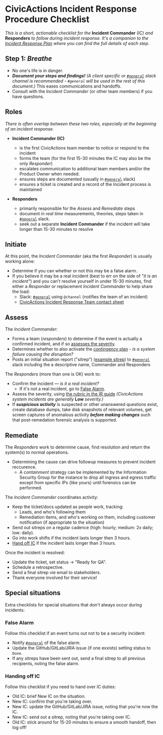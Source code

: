 # CivicActions Incident Response Procedure Checklist

*This is a short, actionable checklist for the* **Incident Commander** *(IC) and* **Responders** *to follow during incident response. It's a companion to the [Incident Response Plan](incident-response-plan.md) where you can find the full details of each step.*

## Step 1: *Breathe*

* No one's life is in danger.
* ***Document your steps and findings!*** *(A client specific or [`#general`](https://civicactions.slack.com/messages/general/) slack channel is recommended - `#general` will be used in the rest of this document.)* This eases communications and handoffs.
* Consult with the *Incident Commander* (or other team members) if you have questions.

## Roles

*There is often overlap between these two roles, especially at the beginning of an incident response.*

* **Incident Commander (IC)**
   * is the first CivicActions team member to notice or respond to the incident
   * forms the team (for the first 15-30 minutes the IC may also be the only *Responder*)
   * escalates communication to additional team members and/or the Product Owner when needed.
   * ensures steps are documented (usually in [`#general`](https://civicactions.slack.com/messages/general/) slack)
   * ensures a ticket is created and a record of the Incident process is maintained

* **Responders**
   * primarily responsible for the *Assess* and *Remediate* steps
   * document *in real time* measurements, theories, steps taken in [`#general`](https://civicactions.slack.com/messages/general/) slack.
   * seek out a separate **Incident Commander** if the incident will take longer than 15-30 minutes to resolve

## Initiate

At this point, the *Incident Commander* (aka the first *Responder*) is usually working alone:

* Determine if you can whether or not this may be a false alarm.
* If you believe it may be a real incident (best to err on the side of *"it is an incident"*) and you can't resolve yourself in under 15-30 minutes, find either a *Responder* or replacement *Incident Commander* to help share the load:
  * Slack: [`#general`](https://civicactions.slack.com/messages/general/) using `@channel` (notifies the team of an incident)
  * [CivicActions Incident Response Team contact sheet](https://drive.google.com/open?id=1P9TePYm2Gkly8EjxCzA2EmlTjUIBypE7-CbCZrRN1EA)

## Assess

The *Incident Commander*:

* Forms a team (*responders*) to determine if the event is actually a confirmed incident, and if so [assesses the severity](incident-response-plan.md#incident-severities).
* Determines whether to also activate the [contingency plan](contingency-plan.md) - *is a system failure causing the disruption?*
* Posts an initial situation report ("sitrep") ([example sitrep](incident-response-plan.md#assess)) to [`#general`](https://civicactions.slack.com/messages/general/) slack including the a descriptive name, Commander and Responders

The *Responders* (more than one is OK) work to:

* Confirm the incident — *is it a real incident?*
   * If it's not a real incident, go to [False Alarm](#false-alarm).
* Assess the severity, using [the rubric in the IR guide](incident-response-plan.md#incident-severities) *(CivicActions system incidents are generally* **Low** *severity.)*
* If ***suspicious activity*** is suspected or other unanswered questions exist, create database dumps, take disk snapshots of relevant volumes, get screen captures of anomalous activity ***before making changes*** such that post-remedation forensic analysis is supported.

## Remediate

The *Responders* work to determine cause, find resolution and return the system(s) to normal operations.

* Determining the cause can drive followup measures to prevent incident reccurence.
  * A *containment* strategy can be implemented by the Information Security Group for the instance to drop all ingress and egress traffic except from specific IPs (like yours) until forensics can be performed.

The *Incident Commander* coordinates activity:

* Keep the ticket/docs updated as people work, tracking:
   * Leads, and who's following them
   * Remediation items, and who's working on them, including customer notification (if appropriate to the situation)
* Send out sitreps on a regular cadence (high: hourly; medium: 2x daily; low: daily).
* Go into work shifts if the incident lasts longer then 3 hours.
* [Hand off IC](#handing-off-ic) if the incident lasts longer than 3 hours.

Once the incident is resolved:

* Update the ticket, set status → "Ready for QA".
* Schedule a retrospective.
* Send a final sitrep vie email to stakeholders.
* Thank everyone involved for their service!

## Special situations

Extra checklists for special situations that don't always occur during incidents:

### False Alarm

Follow this checklist if an event turns out not to be a security incident:

* Notify [`#general`](https://civicactions.slack.com/messages/general/) of the false alarm.
* Update the GitHub/GitLab/JIRA issue (if one exxists) setting status to `Done`.
* If any sitreps have been sent out, send a final sitrep to all previous recipients, noting the false alarm.

### Handing off IC

Follow this checklist if you need to hand over IC duties:

* Old IC: brief New IC on the situation.
* New IC: confirm that you're taking over.
* New IC: update the GitHub/GitLab/JIRA issue, noting that you're now the IC.
* New IC: send out a sitrep, noting that you're taking over IC.
* Old IC: stick around for 15-20 minutes to ensure a smooth handoff, then log off!
